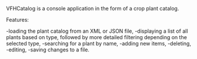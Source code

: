 VFHCatalog is a console application in the form of a crop plant catalog.

Features:

-loading the plant catalog from an XML or JSON file,
-displaying a list of all plants based on type, followed by more detailed filtering depending on the selected type,
-searching for a plant by name,
-adding new items,
-deleting,
-editing,
-saving changes to a file.
